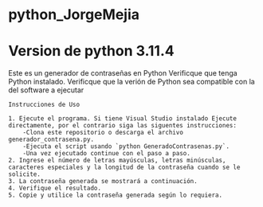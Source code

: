# python_JorgeMejia
# Version de python 3.11.4

 
  Este es un generador de contraseñas en Python
    Verificque que tenga Python instalado.
    Verificque que la verión de Python sea compatible con la del software a ejecutar

    Instrucciones de Uso
    
    1. Ejecute el programa. Si tiene Visual Studio instalado Ejecute directamente, por el contrario siga las siguentes instrucciones:
        -Clona este repositorio o descarga el archivo generador_contrasena.py.
        -Ejecuta el script usando `python GeneradoContrasenas.py`.
        -Una vez ejecutado continue con el paso a paso.
    2. Ingrese el número de letras mayúsculas, letras minúsculas, caracteres especiales y la longitud de la contraseña cuando se le solicite.
    3. La contraseña generada se mostrará a continuación.
    4. Verifique el resultado.
    5. Copie y utilice la contraseña generada según lo requiera.
